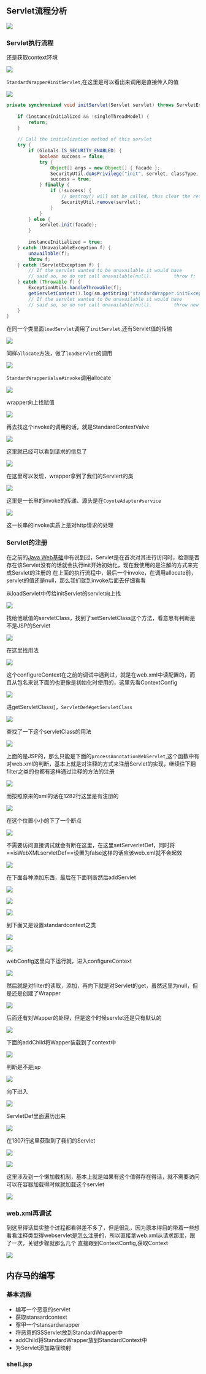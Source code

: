   ## Servlet流程分析

![](attachments/Pasted%20image%2020230315151437.png)

### Servlet执行流程
还是获取context环境

![](attachments/Pasted%20image%2020230315154144.png)

`StandardWrapper#initServlet`,在这里是可以看出来调用是直接传入的值

![](attachments/Pasted%20image%2020230315155914.png)

```java
private synchronized void initServlet(Servlet servlet) throws ServletException {  
  
    if (instanceInitialized && !singleThreadModel) {  
        return;  
    }  
  
    // Call the initialization method of this servlet  
    try {  
        if (Globals.IS_SECURITY_ENABLED) {  
            boolean success = false;  
            try {  
                Object[] args = new Object[] { facade };  
                SecurityUtil.doAsPrivilege("init", servlet, classType, args);  
                success = true;  
            } finally {  
                if (!success) {  
                    // destroy() will not be called, thus clear the reference now  
                    SecurityUtil.remove(servlet);  
                }  
            }  
        } else {  
            servlet.init(facade);  
        }  
  
        instanceInitialized = true;  
    } catch (UnavailableException f) {  
        unavailable(f);  
        throw f;  
    } catch (ServletException f) {  
        // If the servlet wanted to be unavailable it would have  
        // said so, so do not call unavailable(null).        throw f;  
    } catch (Throwable f) {  
        ExceptionUtils.handleThrowable(f);  
        getServletContext().log(sm.getString("standardWrapper.initException", getName()), f);  
        // If the servlet wanted to be unavailable it would have  
        // said so, so do not call unavailable(null).        throw new ServletException(sm.getString("standardWrapper.initException", getName()), f);  
    }  
}
```

在同一个类里面`loadServlet`调用了`initServlet`,还有Servlet值的传输

![](attachments/Pasted%20image%2020230315160415.png)

同样`allocate`方法，做了`loadServlet`的调用

![](attachments/Pasted%20image%2020230315164708.png)

`StandardWrapperValve#invoke`调用allocate

![](attachments/Pasted%20image%2020230315164833.png)

wrapper向上找赋值 

![](attachments/Pasted%20image%2020230315165022.png)

再去找这个invoke的调用的话，就是StandardContextValve

![](attachments/Pasted%20image%2020230315165732.png)

这里就已经可以看到请求的信息了

![](attachments/Pasted%20image%2020230315165749.png)

在这里可以发现，wrapper拿到了我们的Servlert的类

![](attachments/Pasted%20image%2020230316151505.png)

这里是一长串的invoke的传递、源头是在`CoyoteAdapter#service`

![](attachments/Pasted%20image%2020230316185312.png)


这一长串的invoke实质上是对http请求的处理

###  Servlet的注册
在之前的[Java Web基础](../../Java%20Web/Java%20Web基础.md)中有说到过，Servlet是在首次对其进行访问时，检测是否存在该Servlet没有的话就会执行init开始初始化，现在我使用的是注解的方式来完成Servlet的注册的
在上面的执行流程中，最后一个invoke，在调用allocate前，servlet的值还是null，那么我们就到invoke后面去仔细看看

从loadServlet中传给initServlet的servlet向上找

![](attachments/Pasted%20image%2020230316194134.png)

找给他赋值的servletClass，找到了setServletClass这个方法，看意思有判断是不是JSP的Servlet

![](attachments/Pasted%20image%2020230316194504.png)


在这里找用法

![](attachments/Pasted%20image%2020230317093919.png)

这个configureContext在之前的调试中遇到过，就是在web.xml中读配置的，而且从包名来说下面的也更像是初始化时使用的，这里先看ContextConfig

![](attachments/Pasted%20image%2020230317094714.png)

进getServletClass()，`ServletDef#getServletClass`

![](attachments/Pasted%20image%2020230317094835.png)

查找了一下这个servletClass的用法

![](attachments/Pasted%20image%2020230317095132.png)

上面的是JSP的，那么只能是下面的`processAnnotationWebServlet`,这个函数中有对web.xml的判断，基本上就是对注释的方式来注册Servlet的实现，继续往下翻filter之类的也都有这样通过注释的方法的注册

![](attachments/Pasted%20image%2020230317095442.png)

而按照原来的xml的话在1282行这里是有注册的

![](attachments/Pasted%20image%2020230317100610.png)

在这个位置小小的下了一个断点

![](attachments/Pasted%20image%2020230317100906.png)

不需要访问直接调试就会有断在这里，在这里setServerletDef，同时将==isWebXMLservletDef==设置为false这样的话应该web.xml就不会起效

![](attachments/Pasted%20image%2020230317101102.png)

在下面各种添加东西，最后在下面判断然后addServlet

![](attachments/Pasted%20image%2020230317101651.png)

![](attachments/Pasted%20image%2020230317101832.png)

![](attachments/Pasted%20image%2020230317102019.png)

到下面又是设置standardcontext之类

![](attachments/Pasted%20image%2020230317102530.png)

![](attachments/Pasted%20image%2020230317104450.png)

webConfig这里向下运行就，进入configureContext

![](attachments/Pasted%20image%2020230317105245.png)

然后就是对filter的读取，添加，再向下就是对Servlet的get，虽然这里为null，但是还是创建了Wrapper

![](attachments/Pasted%20image%2020230317105602.png)

后面还有对Wapper的处理，但是这个时候servlet还是只有默认的

![](attachments/Pasted%20image%2020230317105841.png)

下面的addChild将Wapper装载到了context中

![](attachments/Pasted%20image%2020230317110014.png)

判断是不是jsp

![](attachments/Pasted%20image%2020230317120504.png)

向下进入

![](attachments/Pasted%20image%2020230317120557.png)

ServletDef里面遍历出来

![](attachments/Pasted%20image%2020230317121536.png)

在1307行这里获取到了我们的Servlet

![](attachments/Pasted%20image%2020230317110243.png)

![](attachments/Pasted%20image%2020230317110303.png)

这里涉及到一个懒加载机制，基本上就是如果有这个值得存在得话，就不需要访问可以在容器加载得时候就加载这个servlet

![](attachments/Pasted%20image%2020230319142210.png)


### web.xml再调试
到这里得话其实整个过程都看得差不多了，但是很乱，因为原本得目的带着一些想看看注释类型得webservlet是怎么注册的，所以直接拿web.xml从请求那里，跟了一次，关键步骤就那么几个
直接跟到ContextConfig,获取Context

![](attachments/Pasted%20image%2020230319152220.png)


## 内存马的编写

### 基本流程
- 编写一个恶意的servlet
- 获取stansardcontext
- 穿甲一个stansardwrapper
- 将恶意的SSServlet放到StandardWrapper中
- addChild将StandardWrapper放到StandardContext中
- 为Servlet添加路径映射

### shell.jsp
